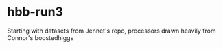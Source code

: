 # hbb-run3

Starting with datasets from Jennet's repo, processors drawn heavily from Connor's boostedhiggs
